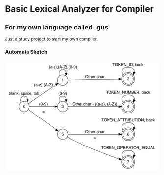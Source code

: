 # Basic Lexical Analyzer for Compiler

## For my own language called .gus

Just a study project to start my own compiler.

### Automata Sketch

<img src="lexicalanalyzer/automata.png"></img>
